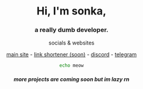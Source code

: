 
<div align=center> 
<summary>
<h1> Hi, I'm sonka, </h1>
    </summary>

<h3> a really dumb developer. </h3>

<p> socials & websites </p>

   <a href="https://sonka.lol">main site</a> -
   <a href="https://6d.hu">link shortener (soon)</a> -
   <a href="https://discord.com/users/1161346234833961030">discord</a> -
   <a href="https://t.me/csutortok">telegram</a>

```sh
echo meow
```

<h5> more projects are coming soon but im lazy rn </h5>

  </div>


